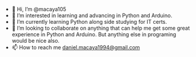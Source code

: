- 👋 Hi, I’m @macaya105
- 👀 I’m interested in learning and advancing in Python and Arduino. 
- 🌱 I’m currently learning Python along side studying for IT certs.
- 💞️ I’m looking to collaborate on anything that can help me get some great experience in Python and Arduino. But anything else in programing would be nice also.
- 📫 How to reach me daniel.macaya1994@gmail.com

<!---
macaya105/macaya105 is a ✨ special ✨ repository because its `README.md` (this file) appears on your GitHub profile.
You can click the Preview link to take a look at your changes.
--->

